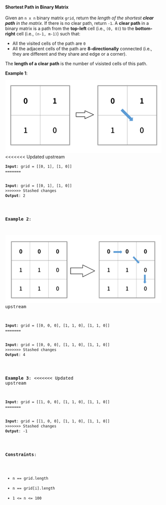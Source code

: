 #### Shortest Path in Binary Matrix

Given an `n x n` binary matrix `grid`, return the _length of the shortest **clear path** in the matrix_. If there is no clear path, return `-1`.
A **clear path** in a binary matrix is a path from the **top-left** cell
(i.e., `(0, 0)`) to the **bottom-right** cell (i.e., `(n-1, m-1)`) such that:

- All the visited cells of the path are `0`
- All the adjacent cells of the path are **8-directionally** connected (i.e., they are different and they share and edge or a corner).

The **length of a clear path** is the number of visisted cells of this path.

**Example 1**:

![](example_1.png)
<<<<<<< Updated upstream
<pre><code><b>Input</b>: grid = [[0, 1], [1, 0]]
=======

<pre><b>Input</b>: grid = [[0, 1], [1, 0]]
>>>>>>> Stashed changes
<b>Output</b>: 2
</code></pre>

**Example 2**:

![](example_2.png)
<<<<<<< Updated upstream
<pre><code><b>Input</b>: grid = [[0, 0, 0], [1, 1, 0], [1, 1, 0]]
=======

<pre><b>Input</b>: grid = [[0, 0, 0], [1, 1, 0], [1, 1, 0]]
>>>>>>> Stashed changes
<b>Output</b>: 4
</code></pre>

**Example 3**:
<<<<<<< Updated upstream
<pre><code><b>Input</b>: grid = [[1, 0, 0], [1, 1, 0], [1, 1, 0]]
=======

<pre><b>Input</b>: grid = [[1, 0, 0], [1, 1, 0], [1, 1, 0]]
>>>>>>> Stashed changes
<b>Output</b>: -1
</code></pre>

**Constraints**:

- `n == grid.length`
- `n == grid[i].length`
- `1 <= n <= 100`
